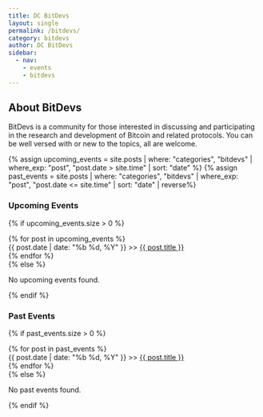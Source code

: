 ```yaml
---
title: DC BitDevs
layout: single
permalink: /bitdevs/
category: bitdevs
author: DC BitDevs
sidebar:
  - nav: 
    - events
    - bitdevs
---
```


## About BitDevs
BitDevs is a community for those interested in discussing and participating in the research and development of Bitcoin and related protocols. You can be well versed with or new to the topics, all are welcome.


{% assign upcoming_events = site.posts | where: "categories", "bitdevs" | where_exp: "post", "post.date > site.time" | sort: "date" %}
{% assign past_events = site.posts | where: "categories", "bitdevs" | where_exp: "post", "post.date <= site.time" | sort: "date" | reverse%}

### Upcoming Events
{% if upcoming_events.size > 0 %}
  <div class="events-list">
    {% for post in upcoming_events %}
      <section class="event">
        {{ post.date | date: "%b %d, %Y" }} >> <a href="{{ post.url }}">{{ post.title }}</a>
      </section>
    {% endfor %}
  </div>
{% else %}
  <p>No upcoming events found.</p>
{% endif %}

### Past Events
{% if past_events.size > 0 %}
  <div class="events-list">
    {% for post in past_events %}
      <section class="event">
        {{ post.date | date: "%b %d, %Y" }} >> <a href="{{ post.url }}">{{ post.title }}</a>
      </section>
    {% endfor %}
  </div>
{% else %}
  <p>No past events found.</p>
{% endif %}